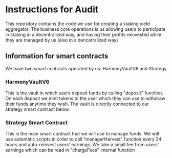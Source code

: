 # Instructions for Audit

This repository contains the code we use for creating a staking yield aggregator. 
The business core operations is us allowing users to participate in staking in a decentralized way, 
and having their profits reinvested while they are managed by us (also in a dencetralized way)

## Information for smart contracts

We have two smart contracts operated by us: HarmonyVaultV6 and Strategy


### HarmonyVaultV6

This is the vault in which users deposit funds by calling "deposit" function. On each deposit we mint tokens to the user which they can use to withdraw their funds anytime they wish.
The vault is directly connected to our strategy smart contract below. 

### Strategy Smart Contract
This is the main smart contract that we will use to manage funds. We will use automatic scripts in order to 
call "managerHarvest" function every 24 hours and auto-reinvest users' earnings. We take a small fee from users' earnings which can be read in "chargeFees" internal function